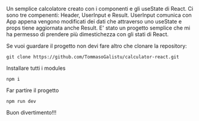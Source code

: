 Un semplice calcolatore creato con i componenti e gli useState di React. Ci sono tre compenenti: Header, UserInput e Result. UserInput comunica con App appena vengono modificati dei dati che attraverso uno useState e props tiene aggiornata anche Result. E' stato un progetto semplice che mi ha permesso di prendere più dimestichezza con gli stati di React.

Se vuoi guardare il progetto non devi fare altro che clonare la repository:

    git clone https://github.com/TommasoGalistu/calculator-react.git

Installare tutti i modules

    npm i

Far partire il progetto

    npm run dev

Buon divertimento!!!

